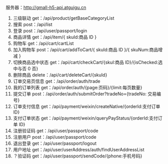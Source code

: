 服务器：http://gmall-h5-api.atguigu.cn

1. 三级联动 get：/api/product/getBaseCategoryList
2. 搜索 post：/api/list
3. 登录 post：/api/user/passport/login
4. 商品详情 get：/api/item/{ skuId:商品 ID }
5. 购物车 get：/api/cart/cartList
6. 加入购物车 post：/api/cart/addToCart/{ skuId:商品 ID }/{ skuNum:商品增减 }
7. 切换商品选中状态 get：/api/cart/checkCart/{skuI:商品 ID}/{isChecked:选中与否 0 否}
8. 删除商品 delete：/api/cart/deleteCart/{skuId}
9. 订单交易页信息 get：/api/order/auth/trade
10. 我的订单列表 get：/api/order/auth/{page:页码}/{limit:每页数量}
11. 提交订单 post：/api/order/auth/submitOrder?tradeNo={tradeNo: 交易编号}
12. 订单支付信息 get：/api/payment/weixin/createNative/{orderId:支付订单 ID}
13. 支付订单状态 get：/api/payment/weixin/queryPayStatus/{orderId:支付订单 ID}
14. 注册验证码 get：/api/user/passport/code
15. 注册用户 post：/api/user/passport/code
16. 退出登录 get：/api/user/passport/logout
17. 用户地址 get：/api/user/userAddress/auth/findUserAddressList
18. ？验证码 get：/api/user/passport/sendCode/{phone:手机号码}
